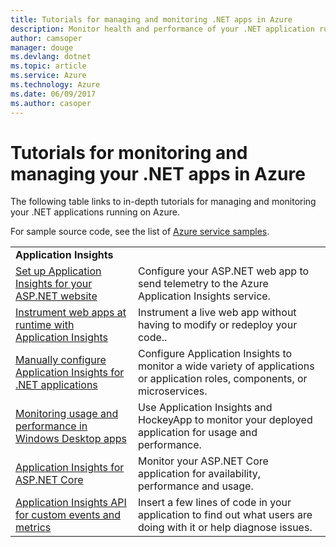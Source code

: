 ```yaml
---
title: Tutorials for managing and monitoring .NET apps in Azure 
description: Monitor health and performance of your .NET application running in Azure and instrument telemetry to save information about how people use your app.
author: camsoper
manager: douge
ms.devlang: dotnet
ms.topic: article
ms.service: Azure
ms.technology: Azure
ms.date: 06/09/2017
ms.author: casoper
---
```


# Tutorials for monitoring and managing your .NET apps in Azure

The following table links to in-depth tutorials for managing and monitoring your .NET applications running on Azure. 

For sample source code, see the list of [Azure service samples](https://azure.microsoft.com/resources/samples/?platform=dotnet).

| | |
|---|---|
| **Application Insights** ||
| [Set up Application Insights for your ASP.NET website][1] | Configure your ASP.NET web app to send telemetry to the Azure Application Insights service. | 
| [Instrument web apps at runtime with Application Insights][2] | Instrument a live web app without having to modify or redeploy your code.. | 
| [Manually configure Application Insights for .NET applications][3] | Configure Application Insights to monitor a wide variety of applications or application roles, components, or microservices. | 
| [Monitoring usage and performance in Windows Desktop apps][4] | Use Application Insights and HockeyApp to monitor your deployed application for usage and performance. | 
| [Application Insights for ASP.NET Core][5] | Monitor your ASP.NET Core application for availability, performance and usage. | 
| [Application Insights API for custom events and metrics][6] | Insert a few lines of code in your application to find out what users are doing with it or help diagnose issues. | 


[1]: /azure/application-insights/app-insights-asp-net
[2]: /azure/application-insights/app-insights-monitor-performance-live-website-now
[3]: /azure/application-insights/app-insights-windows-services
[4]: /azure/application-insights/app-insights-windows-desktop
[5]: /azure/application-insights/app-insights-asp-net-core
[6]: /azure/application-insights/app-insights-api-custom-events-metrics
